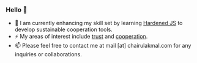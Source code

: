 ### Hello 👋 

- 🌱 I am currently enhancing my skill set by learning [Hardened JS](https://docs.agoric.com/guides/js-programming/hardened-js.html) to develop sustainable cooperation tools.
- ⚡ My areas of interest include [trust](https://github.com/chairulakmal/trust) and [cooperation](https://www.instagram.com/koperasi.pintar).
- 📫 Please feel free to contact me at mail [at] chairulakmal.com for any inquiries or collaborations.

<!--
**chairulakmal/chairulakmal** is a ✨ _special_ ✨ repository because its `README.md` (this file) appears on your GitHub profile.
-->
